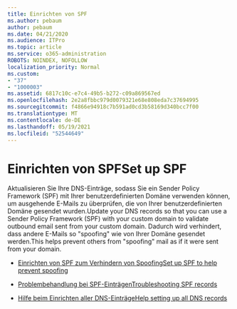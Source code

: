 ```yaml
---
title: Einrichten von SPF
ms.author: pebaum
author: pebaum
ms.date: 04/21/2020
ms.audience: ITPro
ms.topic: article
ms.service: o365-administration
ROBOTS: NOINDEX, NOFOLLOW
localization_priority: Normal
ms.custom:
- "37"
- "1000003"
ms.assetid: 6817c10c-e7c4-49b5-b272-c09a869567ed
ms.openlocfilehash: 2e2a8fbbc979d0079321e68e808eda7c37694995
ms.sourcegitcommit: f4866e94918c7b591ad0cd3b58169d340bcc7f00
ms.translationtype: MT
ms.contentlocale: de-DE
ms.lasthandoff: 05/19/2021
ms.locfileid: "52544649"
---
```

# <a name="set-up-spf"></a><span data-ttu-id="8614b-102">Einrichten von SPF</span><span class="sxs-lookup"><span data-stu-id="8614b-102">Set up SPF</span></span>

<span data-ttu-id="8614b-103">Aktualisieren Sie Ihre DNS-Einträge, sodass Sie ein Sender Policy Framework (SPF) mit Ihrer benutzerdefinierten Domäne verwenden können, um ausgehende E-Mails zu überprüfen, die von Ihrer benutzerdefinierten Domäne gesendet wurden.</span><span class="sxs-lookup"><span data-stu-id="8614b-103">Update your DNS records so that you can use a Sender Policy Framework (SPF) with your custom domain to validate outbound email sent from your custom domain.</span></span> <span data-ttu-id="8614b-104">Dadurch wird verhindert, dass andere E-Mails so "spoofing" wie von Ihrer Domäne gesendet werden.</span><span class="sxs-lookup"><span data-stu-id="8614b-104">This helps prevent others from "spoofing" mail as if it were sent from your domain.</span></span>
  
- [<span data-ttu-id="8614b-105">Einrichten von SPF zum Verhindern von Spoofing</span><span class="sxs-lookup"><span data-stu-id="8614b-105">Set up SPF to help prevent spoofing</span></span>](/microsoft-365/security/office-365-security/set-up-spf-in-office-365-to-help-prevent-spoofing)

- [<span data-ttu-id="8614b-106">Problembehandlung bei SPF-Einträgen</span><span class="sxs-lookup"><span data-stu-id="8614b-106">Troubleshooting SPF records</span></span>](/microsoft-365/security/office-365-security/how-office-365-uses-spf-to-prevent-spoofing#SPFTroubleshoot)

- [<span data-ttu-id="8614b-107">Hilfe beim Einrichten aller DNS-Einträge</span><span class="sxs-lookup"><span data-stu-id="8614b-107">Help setting up all DNS records</span></span>](/microsoft-365/admin/get-help-with-domains/create-dns-records-at-any-dns-hosting-provider)
